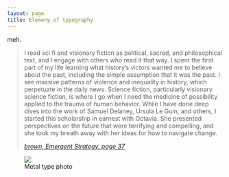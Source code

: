 ```yaml
---
layout: page
title: Elemeny of typography
---
```


meh.

<blockquote>
  <p>I read sci fi and visionary fiction as political, sacred, and philosophical text, and I engage with others who read it that way. I spent the first part of my life learning what history’s victors wanted me to believe about the past, including the simple assumption that it was the past. I see massive patterns of violence and inequality in history, which perpetuate in the daily news. Science fiction, particularly visionary science fiction, is where I go when I need the medicine of possibility applied to the trauma of human behavior. While I have done deep dives into the work of Samuel Delaney, Ursula Le Guin, and others, I started this scholarship in earnest with Octavia. She presented perspectives on the future that were terrifying and compelling, and she took my breath away with her ideas for how to navigate change. </p>
  <cite>
    <a href="https://aworkinglibrary.com/reading/emergent-strategy">brown, <em>Emergent Strategy</em>, page 37</a>
  </cite>
</blockquote>

<figure>
  <img src="https://source.unsplash.com/p8gzCnZf39k">
  <figcaption>Metal type photo</figcaption>
</figure>
